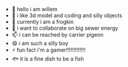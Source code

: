 - 👋 hello i am willem
- 👀 i like 3d model and coding and silly objects
- 🌱 currently i am a frogkin
- 💞️ i want to collaborate on big sewer energy
- 📫 i can be reached by carrier pigeon
- 😄 i am such a silly boy
- ⚡ fun fact i'm a gamer!!!!!!!!!!!!!
- 🐟 it is a fine dish to be a fish

<!---
keymp4/keymp4 is a ✨ special ✨ repository because its `README.md` (this file) appears on your GitHub profile.
You can click the Preview link to take a look at your changes.
--->
